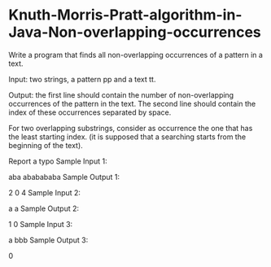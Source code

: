 # Knuth-Morris-Pratt-algorithm-in-Java-Non-overlapping-occurrences
Write a program that finds all non-overlapping occurrences of a pattern in a text.

Input: two strings, a pattern pp and a text tt.

Output: the first line should contain the number of non-overlapping occurrences of the pattern in the text. The second line should contain the index of these occurrences separated by space.

For two overlapping substrings, consider as occurrence the one that has the least starting index. (it is supposed that a searching starts from the beginning of the text).

 Report a typo
Sample Input 1:

aba
ababababa
Sample Output 1:

2
0 4
Sample Input 2:

a
a
Sample Output 2:

1
0
Sample Input 3:

a
bbb
Sample Output 3:

0
